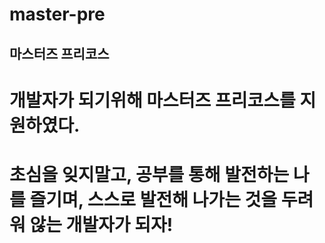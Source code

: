 master-pre
==========
마스터즈 프리코스
----------------

# 개발자가 되기위해 마스터즈 프리코스를 지원하였다.
# 초심을 잊지말고, 공부를 통해 발전하는 나를 즐기며, 스스로 발전해 나가는 것을 두려워 않는 개발자가 되자!

